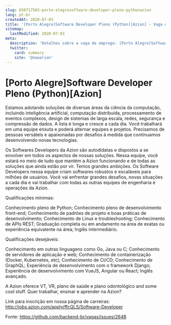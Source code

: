 ```yaml
---
slug: 650717503-porto-alegresoftware-developer-pleno-pythonazion
lang: pt-br
createdAt: 2020-07-03
title: '[Porto Alegre]Software Developer Pleno (Python)[Azion] - Vaga de Emprego'
sitemap:
  lastModified: 2020-07-03
meta:
  description: 'Detalhes sobre a vaga de emprego: [Porto Alegre]Software Developer Pleno (Python)[Azion]'
  twitter:
    card: summary
    site: '@nawarian'
---
```


# [Porto Alegre]Software Developer Pleno (Python)[Azion]

Estamos adotando soluções de diversas áreas da ciência da computação, incluindo inteligência artificial, computação distribuída, processamento de eventos complexos, design de sistemas de larga escala, redes, segurança e compressão de dados. A lista é longa e cresce a cada dia. Você trabalhará em uma equipe enxuta e poderá alternar equipes e projetos. Precisamos de pessoas versáteis e apaixonadas por desafios à medida que continuamos desenvolvendo novas tecnologias.

Os Softwares Developers da Azion são autodidatas e dispostos a se envolver em todos os aspectos de nossas soluções. Nessa equipe, você estará no meio de tudo que mantém a Azion funcionando e de todas as soluções que ainda estão por vir. Temos grandes ambições. Os Software Developers nessa equipe criam softwares robustos e escaláveis para milhões de usuários. Você vai enfrentar grandes desafios, novas situações a cada dia e vai trabalhar com todas as outras equipes de engenharia e operações da Azion. 

Qualificações mínimas:

Conhecimento pleno de Python;
Conhecimento pleno de desenvolvimento front-end;
Conhecimento de padrões de projeto e boas práticas de desenvolvimento;
Conhecimento de Linux e troubleshooting;
Conhecimento de APIs REST;
Graduação completa ou em andamento na área de exatas ou experiência equivalente na área;
Inglês intermediário.

Qualificações desejáveis:

Conhecimento em outras linguagens como Go, Java ou C;
Conhecimento de servidores de aplicação e web;
Conhecimento de containerização (Docker, Kubernetes, etc);
Conhecimento de CI/CD;
Conhecimento de GraphQL;
Experiência de desenvolvimento com o framework Django;
Experiência de desenvolvimento com VueJS, Angular ou React;
Inglês avançado.

A Azion oferece VT, VR, plano de saúde e plano odontológico and some cool stuff. Quer trabalhar, ensinar e aprender na Azion?

Link para inscrição em nossa página de carreiras: http://jobs.azion.com/apply/ffcQLS/Software-Developer

Fonte: https://github.com/backend-br/vagas/issues/2648
